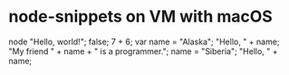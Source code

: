 # node-snippets on VM with macOS

node
"Hello, world!";
false;
7 + 6;
var name = "Alaska";
"Hello, " + name;
"My friend " + name + " is a programmer.";
name = "Siberia";
"Hello, " + name;
